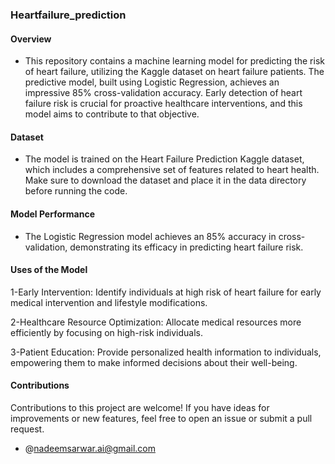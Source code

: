 ### Heartfailure_prediction

#### Overview
- This repository contains a machine learning model for predicting the risk of heart failure, utilizing the Kaggle dataset on heart failure patients. The predictive model, built using Logistic Regression, achieves an impressive 85% cross-validation accuracy. Early detection of heart failure risk is crucial for proactive healthcare interventions, and this model aims to contribute to that objective.

#### Dataset
- The model is trained on the Heart Failure Prediction Kaggle dataset, which includes a comprehensive set of features related to heart health. Make sure to download the dataset and place it in the data directory before running the code.

#### Model Performance
- The Logistic Regression model achieves an 85% accuracy in cross-validation, demonstrating its efficacy in predicting heart failure risk.

#### Uses of the Model
1-Early Intervention: Identify individuals at high risk of heart failure for early medical intervention and lifestyle modifications.

2-Healthcare Resource Optimization: Allocate medical resources more efficiently by focusing on high-risk individuals.

3-Patient Education: Provide personalized health information to individuals, empowering them to make informed decisions about their well-being.

#### Contributions
Contributions to this project are welcome! If you have ideas for improvements or new features, feel free to open an issue or submit a pull request.

- @nadeemsarwar.ai@gmail.com
